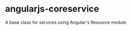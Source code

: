 angularjs-coreservice
=====================

A base class for services using Angular's Resource module
